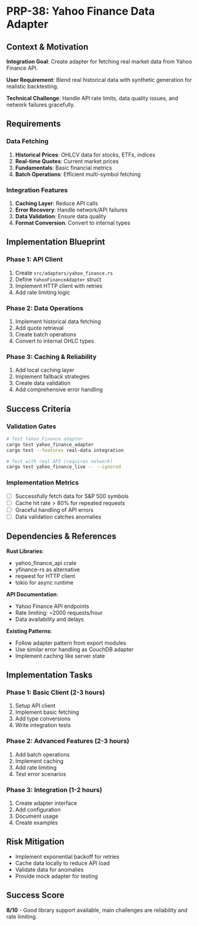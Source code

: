 # PRP-38: Yahoo Finance Data Adapter

## Context & Motivation

**Integration Goal**: Create adapter for fetching real market data from Yahoo Finance API.

**User Requirement**: Blend real historical data with synthetic generation for realistic backtesting.

**Technical Challenge**: Handle API rate limits, data quality issues, and network failures gracefully.

## Requirements

### Data Fetching
1. **Historical Prices**: OHLCV data for stocks, ETFs, indices
2. **Real-time Quotes**: Current market prices
3. **Fundamentals**: Basic financial metrics
4. **Batch Operations**: Efficient multi-symbol fetching

### Integration Features
1. **Caching Layer**: Reduce API calls
2. **Error Recovery**: Handle network/API failures
3. **Data Validation**: Ensure data quality
4. **Format Conversion**: Convert to internal types

## Implementation Blueprint

### Phase 1: API Client
1. Create `src/adapters/yahoo_finance.rs`
2. Define `YahooFinanceAdapter` struct
3. Implement HTTP client with retries
4. Add rate limiting logic

### Phase 2: Data Operations
1. Implement historical data fetching
2. Add quote retrieval
3. Create batch operations
4. Convert to internal OHLC types

### Phase 3: Caching & Reliability
1. Add local caching layer
2. Implement fallback strategies
3. Create data validation
4. Add comprehensive error handling

## Success Criteria

### Validation Gates
```bash
# Test Yahoo Finance adapter
cargo test yahoo_finance_adapter
cargo test --features real-data integration

# Test with real API (requires network)
cargo test yahoo_finance_live -- --ignored
```

### Implementation Metrics
- [ ] Successfully fetch data for S&P 500 symbols
- [ ] Cache hit rate > 80% for repeated requests
- [ ] Graceful handling of API errors
- [ ] Data validation catches anomalies

## Dependencies & References

**Rust Libraries**:
- yahoo_finance_api crate
- yfinance-rs as alternative
- reqwest for HTTP client
- tokio for async runtime

**API Documentation**:
- Yahoo Finance API endpoints
- Rate limiting: ~2000 requests/hour
- Data availability and delays

**Existing Patterns**:
- Follow adapter pattern from export modules
- Use similar error handling as CouchDB adapter
- Implement caching like server state

## Implementation Tasks

### Phase 1: Basic Client (2-3 hours)
1. Setup API client
2. Implement basic fetching
3. Add type conversions
4. Write integration tests

### Phase 2: Advanced Features (2-3 hours)
1. Add batch operations
2. Implement caching
3. Add rate limiting
4. Test error scenarios

### Phase 3: Integration (1-2 hours)
1. Create adapter interface
2. Add configuration
3. Document usage
4. Create examples

## Risk Mitigation
- Implement exponential backoff for retries
- Cache data locally to reduce API load
- Validate data for anomalies
- Provide mock adapter for testing

## Success Score
**8/10** - Good library support available, main challenges are reliability and rate limiting.